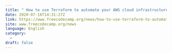 ```yaml
---
title: " How to use Terraform to automate your AWS cloud infrastructure - Tutorial "
date: 2020-07-16T14:31:27Z
link: https://www.freecodecamp.org/news/how-to-use-terraform-to-automate-your-aws-cloud-infrastructure-tutorial/?utm_medium=RSS&utm_source=news.12bit.vn
site: www.freecodecamp.org/news
language: English
category:
  -   
draft: false
---
```

